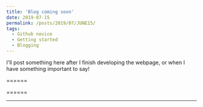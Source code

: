 ```yaml
---
title: 'Blog coming soon'
date: 2019-07-15
permalink: /posts/2019/07/JUNE15/
tags:
  - Github novice
  - Getting started
  - Blogging
---
```


I'll post something here after I finish developing the webpage, or when I have something important to say!


======


======


------
